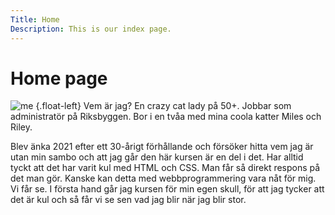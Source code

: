```yaml
---
Title: Home
Description: This is our index page.
---
```


Home page
==========================

![me](%assets_url%/img/me.jpg) {.float-left} Vem är jag? En crazy cat lady på 50+. Jobbar som administratör på Riksbyggen. Bor i en tvåa med mina coola katter Miles och Riley.

Blev änka 2021 efter ett 30-årigt förhållande och försöker hitta vem jag är utan min sambo och att jag går den här kursen är en del i det. Har alltid tyckt att det har varit kul med HTML och CSS. Man får så direkt respons på det man gör. Kanske kan detta med webbprogrammering vara nåt för mig. Vi får se. I första hand går jag kursen för min egen skull, för att jag tycker att det är kul och så får vi se sen vad jag blir när jag blir stor.





